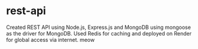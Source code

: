 # rest-api
 Created REST API using Node.js, Express.js and MongoDB using mongoose as the driver for MongoDB. Used Redis for caching and deployed on Render for global access via internet. meow
